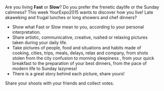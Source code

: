 Are you living **Fast** or **Slow**? Do you prefer the frenetic daylife or the Sunday calmness?  This week YourExpo2015 wants to discover how you live! Late akaweking and frugal lunches or long showers and chef dinners?

* Show what Fast or Slow mean to you, according to your personal interpretation.
* Share artistic, communicative, creative, rushed or relaxing pictures taken during your daily life.
* Take pictures of people, food and situations and habits made of cooking, cities, trips, meals, delays, relax and company, from shots stolen from the city confusion to morning sleepiness , from your quick breakfast to the preparation of your best dinners, from the pace of modern life to Sunday lazyness!
* There is a great story behind each picture, share yours!

Share your shoots with your friends and collect votes.